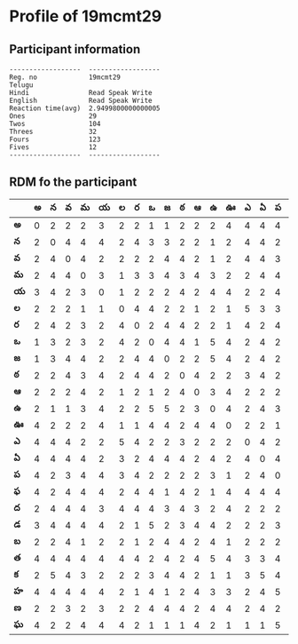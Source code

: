 



# Profile of 19mcmt29

## Participant information



```
------------------  ------------------
Reg. no             19mcmt29
Telugu
Hindi               Read Speak Write
English             Read Speak Write
Reaction time(avg)  2.9499800000000005
Ones                29
Twos                104
Threes              32
Fours               123
Fives               12
------------------  ------------------
```  

## RDM fo the participant
  
  
|       |   అ |   న |   వ |   మ |   య |   ల |   ర |   ఒ |   జ |   ఠ |   ఆ |   ఉ |   ఊ |   ఎ |   ఏ |   ప |   ఫ |   ద |   డ |   బ |   త |   క |   హ |   ణ |   ఘ |
|-------|-----|-----|-----|-----|-----|-----|-----|-----|-----|-----|-----|-----|-----|-----|-----|-----|-----|-----|-----|-----|-----|-----|-----|-----|-----|
| **అ** |   0 |   2 |   2 |   2 |   3 |   2 |   2 |   1 |   1 |   2 |   2 |   2 |   4 |   4 |   4 |   4 |   4 |   2 |   3 |   2 |   4 |   2 |   4 |   2 |   4 |
| **న** |   2 |   0 |   4 |   4 |   4 |   2 |   4 |   3 |   3 |   2 |   2 |   1 |   2 |   4 |   4 |   2 |   2 |   4 |   4 |   2 |   4 |   5 |   4 |   2 |   2 |
| **వ** |   2 |   4 |   0 |   4 |   2 |   2 |   2 |   2 |   4 |   4 |   2 |   1 |   2 |   4 |   4 |   3 |   4 |   4 |   4 |   4 |   4 |   4 |   4 |   3 |   2 |
| **మ** |   2 |   4 |   4 |   0 |   3 |   1 |   3 |   3 |   4 |   3 |   4 |   3 |   2 |   2 |   4 |   4 |   4 |   4 |   4 |   1 |   4 |   3 |   4 |   2 |   4 |
| **య** |   3 |   4 |   2 |   3 |   0 |   1 |   2 |   2 |   2 |   4 |   2 |   4 |   4 |   2 |   2 |   4 |   4 |   3 |   4 |   2 |   4 |   2 |   4 |   3 |   4 |
| **ల** |   2 |   2 |   2 |   1 |   1 |   0 |   4 |   4 |   2 |   2 |   1 |   2 |   1 |   5 |   3 |   3 |   2 |   4 |   2 |   2 |   4 |   2 |   2 |   2 |   4 |
| **ర** |   2 |   4 |   2 |   3 |   2 |   4 |   0 |   2 |   4 |   4 |   2 |   2 |   1 |   4 |   2 |   4 |   4 |   4 |   1 |   1 |   4 |   2 |   1 |   2 |   2 |
| **ఒ** |   1 |   3 |   2 |   3 |   2 |   4 |   2 |   0 |   4 |   4 |   1 |   5 |   4 |   2 |   4 |   2 |   4 |   4 |   5 |   2 |   2 |   3 |   4 |   4 |   1 |
| **జ** |   1 |   3 |   4 |   4 |   2 |   2 |   4 |   4 |   0 |   2 |   2 |   5 |   4 |   2 |   4 |   2 |   1 |   3 |   2 |   4 |   4 |   4 |   1 |   4 |   1 |
| **ఠ** |   2 |   2 |   4 |   3 |   4 |   2 |   4 |   4 |   2 |   0 |   4 |   2 |   2 |   3 |   4 |   2 |   4 |   4 |   3 |   4 |   2 |   4 |   2 |   4 |   1 |
| **ఆ** |   2 |   2 |   2 |   4 |   2 |   1 |   2 |   1 |   2 |   4 |   0 |   3 |   4 |   2 |   2 |   2 |   2 |   3 |   4 |   2 |   4 |   2 |   4 |   2 |   4 |
| **ఉ** |   2 |   1 |   1 |   3 |   4 |   2 |   2 |   5 |   5 |   2 |   3 |   0 |   4 |   2 |   4 |   3 |   1 |   2 |   4 |   4 |   5 |   1 |   3 |   4 |   2 |
| **ఊ** |   4 |   2 |   2 |   2 |   4 |   1 |   1 |   4 |   4 |   2 |   4 |   4 |   0 |   2 |   2 |   1 |   4 |   4 |   2 |   1 |   4 |   1 |   3 |   4 |   1 |
| **ఎ** |   4 |   4 |   4 |   2 |   2 |   5 |   4 |   2 |   2 |   3 |   2 |   2 |   2 |   0 |   4 |   2 |   4 |   2 |   2 |   2 |   3 |   3 |   2 |   2 |   1 |
| **ఏ** |   4 |   4 |   4 |   4 |   2 |   3 |   2 |   4 |   4 |   4 |   2 |   4 |   2 |   4 |   0 |   4 |   4 |   2 |   2 |   2 |   3 |   5 |   4 |   4 |   1 |
| **ప** |   4 |   2 |   3 |   4 |   4 |   3 |   4 |   2 |   2 |   2 |   2 |   3 |   1 |   2 |   4 |   0 |   4 |   2 |   3 |   2 |   4 |   4 |   5 |   2 |   5 |
| **ఫ** |   4 |   2 |   4 |   4 |   4 |   2 |   4 |   4 |   1 |   4 |   2 |   1 |   4 |   4 |   4 |   4 |   0 |   4 |   5 |   2 |   4 |   2 |   4 |   2 |   4 |
| **ద** |   2 |   4 |   4 |   4 |   3 |   4 |   4 |   4 |   3 |   4 |   3 |   2 |   4 |   2 |   2 |   2 |   4 |   0 |   4 |   4 |   2 |   4 |   4 |   4 |   3 |
| **డ** |   3 |   4 |   4 |   4 |   4 |   2 |   1 |   5 |   2 |   3 |   4 |   4 |   2 |   2 |   2 |   3 |   5 |   4 |   0 |   3 |   4 |   2 |   2 |   4 |   4 |
| **బ** |   2 |   2 |   4 |   1 |   2 |   2 |   1 |   2 |   4 |   4 |   2 |   4 |   1 |   2 |   2 |   2 |   2 |   4 |   3 |   0 |   5 |   1 |   4 |   4 |   1 |
| **త** |   4 |   4 |   4 |   4 |   4 |   4 |   4 |   2 |   4 |   2 |   4 |   5 |   4 |   3 |   3 |   4 |   4 |   2 |   4 |   5 |   0 |   2 |   2 |   2 |   4 |
| **క** |   2 |   5 |   4 |   3 |   2 |   2 |   2 |   3 |   4 |   4 |   2 |   1 |   1 |   3 |   5 |   4 |   2 |   4 |   2 |   1 |   2 |   0 |   4 |   3 |   5 |
| **హ** |   4 |   4 |   4 |   4 |   4 |   2 |   1 |   4 |   1 |   2 |   4 |   3 |   3 |   2 |   4 |   5 |   4 |   4 |   2 |   4 |   2 |   4 |   0 |   4 |   4 |
| **ణ** |   2 |   2 |   3 |   2 |   3 |   2 |   2 |   4 |   4 |   4 |   2 |   4 |   4 |   2 |   4 |   2 |   2 |   4 |   4 |   4 |   2 |   3 |   4 |   0 |   2 |
| **ఘ** |   4 |   2 |   2 |   4 |   4 |   4 |   2 |   1 |   1 |   1 |   4 |   2 |   1 |   1 |   1 |   5 |   4 |   3 |   4 |   1 |   4 |   5 |   4 |   2 |   0 |